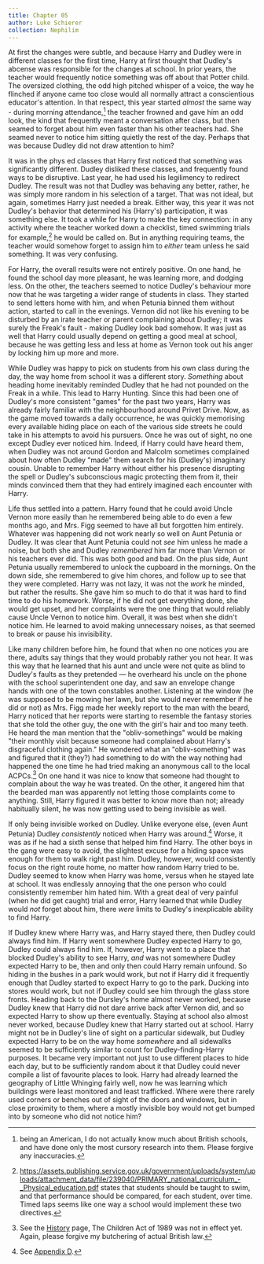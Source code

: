 ```yaml
---
title: Chapter 05
author: Luke Schierer
collection: Nephilim
---
```


At first the changes were subtle, and because Harry and Dudley were in
different classes for the first time, Harry at first thought that Dudley's
abcense was responsible for the changes at school. In prior years, the teacher
would frequently notice something was off about that Potter child. The
oversized clothing, the odd high pitched whisper of a voice, the way he
flinched if anyone came too close would all normally attract a conscientious
educator's attention. In that respect, this year started _almost_ the same way -
during morning attendance,[^210528-1] the teacher frowned and gave him an odd
look, the kind that frequently meant a conversation after class, but then
seamed to forget about him even faster than his other teachers had. She seamed
never to notice him sitting quietly the rest of the day. Perhaps that was
because Dudley did not draw attention to him?

It was in the phys ed classes that Harry first noticed that something was
significantly different. Dudley disliked these classes, and frequently found
ways to be disruptive. Last year, he had used his legilimency to redirect
Dudley. The result was not that Dudley was behaving any better, rather, he was
simply more random in his selection of a target. That was not ideal, but
again, sometimes Harry just needed a break. Either way, this year it was not
Dudley's behavior that determined his (Harry's) participation, it was something
else. It took a while for Harry to make the key connection: in any activity
where the teacher worked down a checklist, timed swimming trials for
example,[^210810-1] he would be called on. But in anything requiring teams,
the teacher would somehow forget to assign him to _either_ team unless he said
something. It was very confusing.

For Harry, the overall results were not entirely positive. On one hand, he
found the school day more pleasant, he was learning more, and dodging less. On
the other, the teachers seemed to notice Dudley's behaviour more now that he was
targeting a wider range of students in class. They started to send letters home
with him, and when Petunia binned them without action, started to call in the
evenings. Vernon did not like his evening to be disturbed by an irate teacher
or parent complaining about Dudley; it was surely the Freak's fault - making
Dudley look bad somehow. It was just as well that Harry could usually depend on
getting a good meal at school, because he was getting less and less at home as
Vernon took out his anger by locking him up more and more.

While Dudley was happy to pick on students from his own class during the day,
the way home from school it was a different story. _Something_ about heading
home inevitably reminded Dudley that he had not pounded on the Freak in a
while. This lead to Harry Hunting. Since this had been one of Dudley's more
consistent "games" for the past two years, Harry was already fairly familiar
with the neighbourhood around Privet Drive. Now, as the game moved towards a
daily occurrence, he was quickly memorising every available hiding place on
each of the various side streets he could take in his attempts to avoid his
pursuers. Once he was out of sight, no one except Dudley ever noticed him.
Indeed, if Harry could have heard them, when Dudley was not around Gordon and
Malcolm sometimes complained about how often Dudley "made" them search for his
(Dudley's) imaginary cousin. Unable to remember Harry without either his
presence disrupting the spell or Dudley's subconscious magic protecting them
from it, their minds convinced them that they had entirely imagined each
encounter with Harry.

Life thus settled into a pattern. Harry found that he could avoid Uncle Vernon
more easily than he remembered being able to do even a few months ago, and Mrs.
Figg seemed to have all but forgotten him entirely. Whatever was happening did
not work nearly so well on Aunt Petunia or Dudley. It was clear that Aunt
Petunia could not _see_ him unless he made a noise, but both she and Dudley
_remembered_ him far more than Vernon or his teachers ever did. This was both
good and bad. On the plus side, Aunt Petunia usually remembered to unlock the
cupboard in the mornings. On the down side, she remembered to give him chores,
and follow up to see that they were completed. Harry was not lazy, it was not
the _work_ he minded, but rather the results. She gave him so much to do that
it was hard to find time to do his homework. Worse, if he did not get
everything done, she would get upset, and her complaints were the one thing
that would reliably cause Uncle Vernon to notice him. Overall, it was best
when she didn't notice him. He learned to avoid making unnecessary noises, as
that seemed to break or pause his invisibility.

Like many children before him, he found that when no one notices you are there,
adults say things that they would probably rather you not hear. It was this way
that he learned that his aunt and uncle were not quite as blind to Dudley's
faults as they pretended — he overheard his uncle on the phone with the school
superintendent one day, and saw an envelope change hands with one of the town
constables another. Listening at the window (he was supposed to be mowing her
lawn, but she would never remember if he did or not) as Mrs. Figg made her
weekly report to the man with the beard, Harry noticed that her reports were
starting to resemble the fantasy stories that she told the other guy, the one
with the girl's hair and too many teeth. He heard the man mention that the
"obliv-somethings" would be making "their monthly visit because someone had
complained about Harry's disgraceful clothing again." He wondered what an
"obliv-something" was and figured that it (they?) had something to do with the
way nothing had happened the one time he had tried making an anonymous call to
the local ACPCs.[^210902-9] On one hand it was nice to know that someone had
thought to complain about the way he was treated. On the other, it angered him
that the bearded man was apparently not letting those complaints come to
anything. Still, Harry figured it was better to know more than not; already
habitually silent, he was now getting used to being invisible as well.

If only being invisible worked on Dudley. Unlike everyone else, (even Aunt
Petunia) Dudley _consistently_ noticed when Harry was around.[^211219-3]
Worse, it was as if he had a sixth sense that helped him find Harry. The other
boys in the gang were easy to avoid, the slightest excuse for a hiding space
was enough for them to walk right past him. Dudley, however, would
consistently focus on the right route home, no matter how random Harry tried to
be. Dudley seemed to know when Harry was home, versus when he stayed late at
school. It was endlessly annoying that the one person who could consistently
remember him hated him. With a great deal of very painful (when he did get
caught) trial and error, Harry learned that while Dudley would _not_ forget
about him, there _were_ limits to Dudley's inexplicable ability to find Harry.

If Dudley knew where Harry was, and Harry stayed there, then Dudley could always
find him. If Harry went somewhere Dudley expected Harry to go, Dudley could
always find him. If, however, Harry went to a place that blocked Dudley's
ability to see Harry, _and_ was not somewhere Dudley expected Harry to be, then
and only then could Harry remain unfound. So hiding in the bushes in a park
would work, but not if Harry did it frequently enough that Dudley started to
expect Harry to go to the park. Ducking into stores would work, but not if
Dudley could see him through the glass store fronts. Heading back to the
Dursley's home almost never worked, because Dudley knew that Harry did not dare
arrive back after Vernon did, and so expected Harry to show up there eventually.
Staying at school also almost never worked, because Dudley knew that Harry
started out at school. Harry might not be in Dudley's line of sight on a
particular sidewalk, but Dudley expected Harry to be on the way home _somewhere_
and all sidewalks seemed to be sufficiently similar to count for
Dudley-finding-Harry purposes. It became very important not just to use
different places to hide each day, but to be sufficiently random about it that
Dudley could never compile a list of favourite places to look. Harry had
already learned the geography of Little Whinging fairly well, now he was
learning which buildings were least monitored and least trafficked. Where were
there rarely used corners or benches out of sight of the doors and windows, but
in close proximity to them, where a mostly invisible boy would not get bumped
into by someone who did not notice him?

[^211219-3]: See [Appendix D].

[Appendix D]: <../../Appendices/Relative Power Levels/>

[^210528-1]:
    being an American, I do not actually know much about British
    schools, and have done only the most cursory research into them. Please
    forgive any inaccuracies.

[^210810-1]: <https://assets.publishing.service.gov.uk/government/uploads/system/uploads/attachment_data/file/239040/PRIMARY_national_curriculum_-_Physical_education.pdf> states that students should be taught to swim, and that performance should be compared, for each student, over time. Timed laps seems like one way a school would implement these two directives.

[^210902-9]: See the [History] page, The Children Act of 1989 was not in effect yet. Again, please forgive my butchering of actual British law.

[History]: /harrypedia/history/
